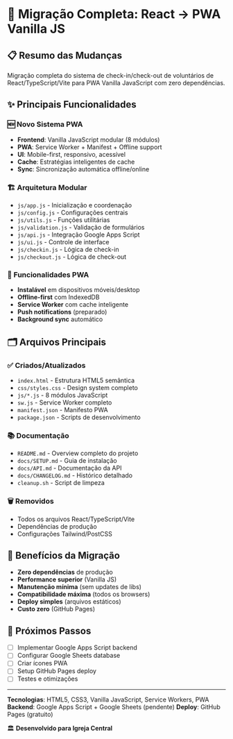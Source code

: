 # 🚀 Migração Completa: React → PWA Vanilla JS

## 📋 Resumo das Mudanças

Migração completa do sistema de check-in/check-out de voluntários de React/TypeScript/Vite para PWA Vanilla JavaScript com zero dependências.

## ✨ Principais Funcionalidades

### 🆕 Novo Sistema PWA
- **Frontend**: Vanilla JavaScript modular (8 módulos)
- **PWA**: Service Worker + Manifest + Offline support
- **UI**: Mobile-first, responsivo, acessível
- **Cache**: Estratégias inteligentes de cache
- **Sync**: Sincronização automática offline/online

### 🏗️ Arquitetura Modular
- `js/app.js` - Inicialização e coordenação
- `js/config.js` - Configurações centrais
- `js/utils.js` - Funções utilitárias
- `js/validation.js` - Validação de formulários
- `js/api.js` - Integração Google Apps Script
- `js/ui.js` - Controle de interface
- `js/checkin.js` - Lógica de check-in
- `js/checkout.js` - Lógica de check-out

### 📱 Funcionalidades PWA
- **Instalável** em dispositivos móveis/desktop
- **Offline-first** com IndexedDB
- **Service Worker** com cache inteligente
- **Push notifications** (preparado)
- **Background sync** automático

## 🗂️ Arquivos Principais

### ✅ Criados/Atualizados
- `index.html` - Estrutura HTML5 semântica
- `css/styles.css` - Design system completo
- `js/*.js` - 8 módulos JavaScript
- `sw.js` - Service Worker completo
- `manifest.json` - Manifesto PWA
- `package.json` - Scripts de desenvolvimento

### 📚 Documentação
- `README.md` - Overview completo do projeto
- `docs/SETUP.md` - Guia de instalação
- `docs/API.md` - Documentação da API
- `docs/CHANGELOG.md` - Histórico detalhado
- `cleanup.sh` - Script de limpeza

### 🗑️ Removidos
- Todos os arquivos React/TypeScript/Vite
- Dependências de produção
- Configurações Tailwind/PostCSS

## 🎯 Benefícios da Migração

- **Zero dependências** de produção
- **Performance superior** (Vanilla JS)
- **Manutenção mínima** (sem updates de libs)
- **Compatibilidade máxima** (todos os browsers)
- **Deploy simples** (arquivos estáticos)
- **Custo zero** (GitHub Pages)

## 🚀 Próximos Passos

- [ ] Implementar Google Apps Script backend
- [ ] Configurar Google Sheets database
- [ ] Criar ícones PWA
- [ ] Setup GitHub Pages deploy
- [ ] Testes e otimizações

---

**Tecnologias**: HTML5, CSS3, Vanilla JavaScript, Service Workers, PWA
**Backend**: Google Apps Script + Google Sheets (pendente)
**Deploy**: GitHub Pages (gratuito)

🏛️ **Desenvolvido para Igreja Central**
